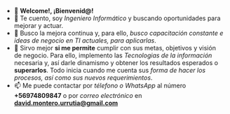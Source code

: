 - 👋 **Welcome!, ¡Bienvenid@!**
- 👀 Te cuento, soy *Ingeniero Informático* y buscando oportunidades para mejorar y actuar.
- 🌱 Busco la mejora continua y, para ello, *busco capacitación constante e ideas de negocio en TI actuales, para aplicarlas*.
- 💞️ Sirvo mejor **si me permite** cumplir con sus metas, objetivos y visión de negocio. Para ello, implemento las *Tecnologias de la información* necesaria  y, así darle dinamismo  y obtener los resultados esperados o **superarlos**. Todo inicia cuando me cuenta sus *forma de hacer los procesos, así como sus nuevos requerimientos*.
- 📫 Me puede contactar por *télefono o WhatsApp* al número **+56974809847** o por *correo electrónico* en **david.montero.urrutia@gmail.com**

<!---
APIMontero/APIMontero is a ✨ special ✨ repository because its `README.md` (this file) appears on your GitHub profile.
You can click the Preview link to take a look at your changes.
--->
